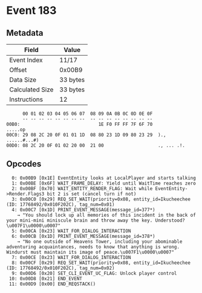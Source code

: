 # Event 183

## Metadata

| Field           | Value    |
|-----------------|----------|
| Event Index     | 11/17    |
| Offset          | 0x00B9   |
| Data Size       | 33 bytes |
| Calculated Size | 33 bytes |
| Instructions    | 12       |

```
      00 01 02 03 04 05 06 07  08 09 0A 0B 0C 0D 0E 0F
      -- -- -- -- -- -- -- --  -- -- -- -- -- -- -- --
00B0:                             1E F0 FF FF 7F 6F 70           .....op
00C0: 29 08 2C 20 0F 01 01 1D  08 80 23 1D 09 80 23 29  )., ......#...#)
00D0: 08 2C 20 0F 01 02 20 00  21 00                    ., ... .!.      
```

## Opcodes

```
  0: 0x00B9 [0x1E] EventEntity looks at LocalPlayer and starts talking
  1: 0x00BE [0x6F] WAIT_FRAME_DELAY: Yield until WaitTime reaches zero
  2: 0x00BF [0x70] WAIT_ENTITY_RENDER_FLAG: Wait while EventEntity->Render.Flags3 bit 2 is set (cancel turn if not)
  3: 0x00C0 [0x29] REQ_SET_WAIT(priority=0x08, entity_id=Ikucheechee (ID: 17768492/0x010F202C), tag_num=0x01)
  4: 0x00C7 [0x1D] PRINT_EVENT_MESSAGE(message_id=377*)
    → "You should lock up all memories of this incident in the back of your mini-mini miniscule brain and throw away the key. Understood?\u007F1\u0000\u0007"
  5: 0x00CA [0x23] WAIT_FOR_DIALOG_INTERACTION
  6: 0x00CB [0x1D] PRINT_EVENT_MESSAGE(message_id=378*)
    → "No one outside of Heavens Tower, including your abominable adventuring acquaintances, needs to know that anything is wrong. Windurst must maintain its image of peace.\u007F1\u0000\u0007"
  7: 0x00CE [0x23] WAIT_FOR_DIALOG_INTERACTION
  8: 0x00CF [0x29] REQ_SET_WAIT(priority=0x08, entity_id=Ikucheechee (ID: 17768492/0x010F202C), tag_num=0x02)
  9: 0x00D6 [0x20] SET_CLI_EVENT_UC_FLAG: Unlock player control
 10: 0x00D8 [0x21] END_EVENT
 11: 0x00D9 [0x00] END_REQSTACK()
```

